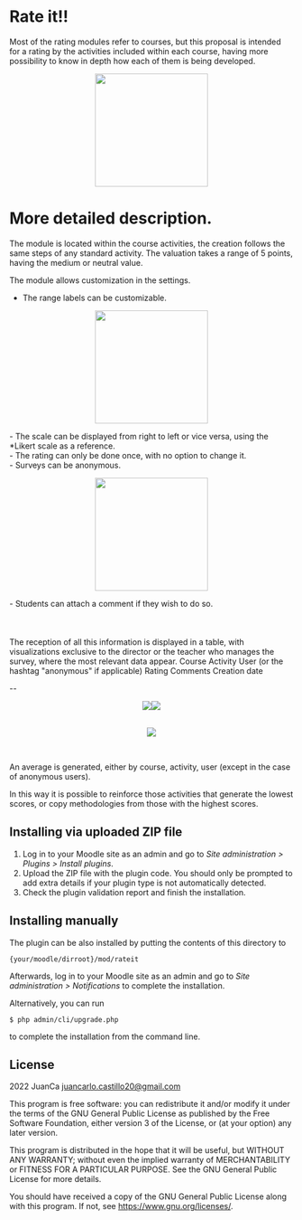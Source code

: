 # Rate it!! #

Most of the rating modules refer to courses, but this proposal is intended for a rating by the activities included within each course, having more possibility to know in depth how each of them is being developed.
<p align="center"><a href="https://github.com/JCsomeShots/rateit" target="_blank"><img src="https://raw.githubusercontent.com/JCsomeShots/rateit/main/assets/rateitLabel.png" width="200"></a></p>

# More detailed description. #

The module is located within the course activities, the creation follows the same steps of any standard activity. The valuation takes a range of 5 points, having the medium or neutral value.

The module allows customization in the settings.

- The range labels can be customizable.<br>
<p align="center"><a href="https://github.com/JCsomeShots/rateit" target="_blank"><img src="https://raw.githubusercontent.com/JCsomeShots/rateit/main/assets/rateitSettings.png" width="200"></a></p>
- The scale can be displayed from right to left or vice versa, using the *Likert scale as a reference. <br>
- The rating can only be done once, with no option to change it.<br>
- Surveys can be anonymous.<br>
<p align="center"><a href="https://github.com/JCsomeShots/rateit" target="_blank"><img src="https://raw.githubusercontent.com/JCsomeShots/rateit/main/assets/rateitAnonymous.png" width="200"></a></p>
- Students can attach a comment if they wish to do so. <br><br>
<br><br>
The reception of all this information is displayed in a table, with visualizations exclusive to the director or the teacher who manages the survey, where the most relevant data appear.
Course
Activity
User (or the hashtag "anonymous" if applicable)
Rating
Comments
Creation date<br>

-- <div align="center"><a href="https://github.com/JCsomeShots/rateit" target="_blank"><img src="https://raw.githubusercontent.com/JCsomeShots/rateit/main/assets/tableAndHorizontalbarPic.png"></a><a href="https://github.com/JCsomeShots/rateit" target="_blank"><img src="https://raw.githubusercontent.com/JCsomeShots/rateit/main/assets/areaPic.png"></a></div><br>

<p align="center"><a href="https://github.com/JCsomeShots/rateit" target="_blank"><img src="https://raw.githubusercontent.com/JCsomeShots/rateit/main/assets/dinamicTable&HorizontalBar.gif"></a></p><br>

An average is generated, either by course, activity, user (except in the case of anonymous users).

In this way it is possible to reinforce those activities that generate the lowest scores, or copy methodologies from those with the highest scores.



## Installing via uploaded ZIP file ##

1. Log in to your Moodle site as an admin and go to _Site administration >
   Plugins > Install plugins_.
2. Upload the ZIP file with the plugin code. You should only be prompted to add
   extra details if your plugin type is not automatically detected.
3. Check the plugin validation report and finish the installation.

## Installing manually ##

The plugin can be also installed by putting the contents of this directory to

    {your/moodle/dirroot}/mod/rateit

Afterwards, log in to your Moodle site as an admin and go to _Site administration >
Notifications_ to complete the installation.

Alternatively, you can run

    $ php admin/cli/upgrade.php

to complete the installation from the command line.

## License ##

2022 JuanCa  <juancarlo.castillo20@gmail.com>

This program is free software: you can redistribute it and/or modify it under
the terms of the GNU General Public License as published by the Free Software
Foundation, either version 3 of the License, or (at your option) any later
version.

This program is distributed in the hope that it will be useful, but WITHOUT ANY
WARRANTY; without even the implied warranty of MERCHANTABILITY or FITNESS FOR A
PARTICULAR PURPOSE.  See the GNU General Public License for more details.

You should have received a copy of the GNU General Public License along with
this program.  If not, see <https://www.gnu.org/licenses/>.
